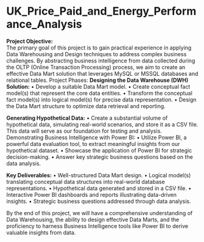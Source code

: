 # UK_Price_Paid_and_Energy_Performance_Analysis

**Project Objective:**<br>
The primary goal of this project is to gain practical experience in applying Data Warehousing and Design techniques to address complex business challenges. By abstracting business intelligence from data collected during the OLTP (Online Transaction Processing) process, we aim to create an effective Data Mart solution that leverages MySQL or MSSQL databases and relational tables.
Project Phases:
**Designing the Data Warehouse (DWH) Solution:**
•	Develop a suitable Data Mart model.
•	Create conceptual fact model(s) that represent the core data entities.
•	Transform the conceptual fact model(s) into logical model(s) for precise data representation.
•	Design the Data Mart structure to optimize data retrieval and reporting.

**Generating Hypothetical Data:**
•	Create a substantial volume of hypothetical data, simulating real-world scenarios, and store it as a CSV file. This data will serve as our foundation for testing and analysis.
Demonstrating Business Intelligence with Power BI:
•	Utilize Power BI, a powerful data evaluation tool, to extract meaningful insights from our hypothetical dataset.
•	Showcase the application of Power BI for strategic decision-making.
•	Answer key strategic business questions based on the data analysis.

**Key Deliverables:**
•	Well-structured Data Mart design.
•	Logical model(s) translating conceptual data structures into real-world database representations.
•	Hypothetical data generated and stored in a CSV file.
•	Interactive Power BI dashboards and reports illustrating data-driven insights.
•	Strategic business questions addressed through data analysis.

By the end of this project, we will have a comprehensive understanding of Data Warehousing, the ability to design effective Data Marts, and the proficiency to harness Business Intelligence tools like Power BI to derive valuable insights from data.

